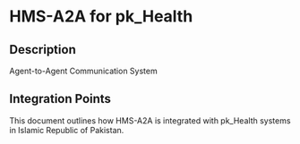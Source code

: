 # HMS-A2A for pk_Health

## Description

Agent-to-Agent Communication System

## Integration Points

This document outlines how HMS-A2A is integrated with pk_Health systems in Islamic Republic of Pakistan.
